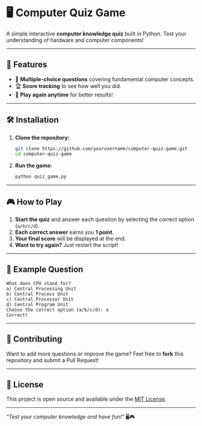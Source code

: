 
# 🖥️ Computer Quiz Game

A simple interactive **computer knowledge quiz** built in Python. Test your understanding of hardware and computer components!

---

## 🚀 Features

- 🎯 **Multiple-choice questions** covering fundamental computer concepts.  
- 🏆 **Score tracking** to see how well you did.  
- 🔄 **Play again anytime** for better results!  

---

## 🛠️ Installation

1. **Clone the repository:**  
   ```bash
   git clone https://github.com/yourusername/computer-quiz-game.git
   cd computer-quiz-game
   ```

2. **Run the game:**  
   ```bash
   python quiz_game.py
   ```

---

## 🎮 How to Play

1. **Start the quiz** and answer each question by selecting the correct option (`a/b/c/d`).  
2. **Each correct answer** earns you **1 point**.  
3. **Your final score** will be displayed at the end.  
4. **Want to try again?** Just restart the script!  

---

## 📌 Example Question

```
What does CPU stand for?
a) Central Processing Unit
b) Central Process Unit
c) Central Processor Unit
d) Central Program Unit
Choose the correct option (a/b/c/d): a
Correct!
```

---

## 🤝 Contributing

Want to add more questions or improve the game? Feel free to **fork** this repository and submit a Pull Request!

---

## 📜 License

This project is open source and available under the [MIT License](LICENSE).

---

_“Test your computer knowledge and have fun!”_ 🖥️🎮
```
